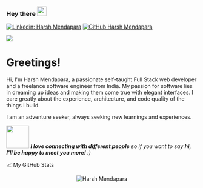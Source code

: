 ### Hey there <img src="https://media.giphy.com/media/hvRJCLFzcasrR4ia7z/giphy.gif" width="25px">

[![Linkedin: Harsh Mendapara](https://img.shields.io/badge/-harshmendapara-blue?style=flat-square&logo=Linkedin&logoColor=white&link=https://www.linkedin.com/in/harshmendapara/)](https://www.linkedin.com/in/harshmendapara/)
[![GitHub Harsh Mendapara](https://img.shields.io/github/followers/harshmendapara?label=follow&style=social)](https://github.com/harshmendapara)

![](https://visitor-badge.glitch.me/badge?page_id=harshmendapara.harshmendapara)

# Greetings!

Hi, I'm Harsh Mendapara, a passionate self-taught Full Stack web developer and a freelance software engineer from India. My passion for software lies in dreaming up ideas and making them come true with elegant interfaces. I care greatly about the experience, architecture, and code quality of the things I build.

I am an adventure seeker, always seeking new learnings and experiences.

<img src="https://media.giphy.com/media/LnQjpWaON8nhr21vNW/giphy.gif" width="60"> <em><b>I love connecting with different people</b> so if you want to say <b>hi, I'll be happy to meet you more!</b> :)</em>

📈 My GitHub Stats

<p align="center"> <img src="https://github-readme-stats.vercel.app/api?username=harshmendapara&show_icons=true&theme=gotham&layout=compact&langs_count=6" alt="Harsh Mendapara" />
